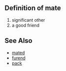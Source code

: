## Definition of mate

1. significant other
2. a good friend

## See Also

- [mated](./mated)
- [furend](./furend)
- [pack](./pack)
